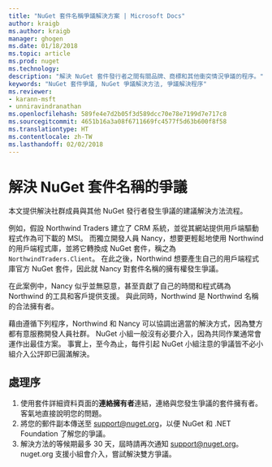 ```yaml
---
title: "NuGet 套件名稱爭議解決方案 | Microsoft Docs"
author: kraigb
ms.author: kraigb
manager: ghogen
ms.date: 01/18/2018
ms.topic: article
ms.prod: nuget
ms.technology: 
description: "解決 NuGet 套件發行者之間有關品牌、商標和其他衝突情況爭議的程序。"
keywords: "NuGet 套件爭議, NuGet 爭議解決方法, 爭議解決程序"
ms.reviewer:
- karann-msft
- unniravindranathan
ms.openlocfilehash: 589fe4e7d2b05f3d589dcc70e78e7199d7e717c8
ms.sourcegitcommit: 4651b16a3a08f6711669fc4577f5d63b600f8f58
ms.translationtype: HT
ms.contentlocale: zh-TW
ms.lasthandoff: 02/02/2018
---
```

# <a name="resolving-disputes-over-nuget-package-names"></a>解決 NuGet 套件名稱的爭議

本文提供解決社群成員與其他 NuGet 發行者發生爭議的建議解決方法流程。

例如，假設 Northwind Traders 建立了 CRM 系統，並從其網站提供用戶端驅動程式作為可下載的 MSI。 而獨立開發人員 Nancy，想要更輕鬆地使用 Northwind 的用戶端程式庫，並將它轉換成 NuGet 套件，稱之為 `NorthwindTraders.Client`。 在此之後，Northwind 想要產生自己的用戶端程式庫官方 NuGet 套件，因此就 Nancy 對套件名稱的擁有權發生爭議。

在此案例中，Nancy 似乎並無惡意，甚至貢獻了自己的時間和程式碼為 Northwind 的工具和客戶提供支援。 與此同時，Northwind 是 Northwind 名稱的合法擁有者。

藉由遵循下列程序，Northwind 和 Nancy 可以協調出適當的解決方式，因為雙方都有意服務開發人員社群。 NuGet 小組一般沒有必要介入，因為共同作業通常會運作出最佳方案。 事實上，至今為止，每件引起 NuGet 小組注意的爭議皆不必小組介入公評即已圓滿解決。

## <a name="process"></a>處理序

1. 使用套件詳細資料頁面的**連絡擁有者**連結，連絡與您發生爭議的套件擁有者。 客氣地直接說明您的問題。
1. 將您的郵件副本傳送至 [support@nuget.org](mailto:support@nuget.org)，以便 NuGet 和 .NET Foundation 了解您的爭議。
1. 解決方法的等候期最多 30 天，屆時請再次通知 [support@nuget.org](mailto:support@nuget.org)。 nuget.org 支援小組會介入，嘗試解決雙方爭議。
